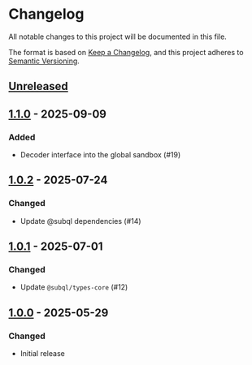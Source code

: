 # Changelog
All notable changes to this project will be documented in this file.

The format is based on [Keep a Changelog](https://keepachangelog.com/en/1.0.0/),
and this project adheres to [Semantic Versioning](https://semver.org/spec/v2.0.0.html).

## [Unreleased]

## [1.1.0] - 2025-09-09
### Added
- Decoder interface into the global sandbox (#19)

## [1.0.2] - 2025-07-24
### Changed
- Update @subql dependencies (#14)

## [1.0.1] - 2025-07-01
### Changed
- Update `@subql/types-core` (#12)

## [1.0.0] - 2025-05-29
### Changed
- Initial release

[Unreleased]: https://github.com/subquery/subql-solana/compare/types-solana/1.1.0...HEAD
[1.1.0]: https://github.com/subquery/subql-solana/compare/types-solana/1.0.2...types-solana/1.1.0
[1.0.2]: https://github.com/subquery/subql-solana/compare/types-solana/1.0.1...types-solana/1.0.2
[1.0.1]: https://github.com/subquery/subql-solana/compare/types-solana/1.0.0...types-solana/1.0.1
[1.0.0]: https://github.com/subquery/subql-solana/releases/tag/types-solana/1.0.0
